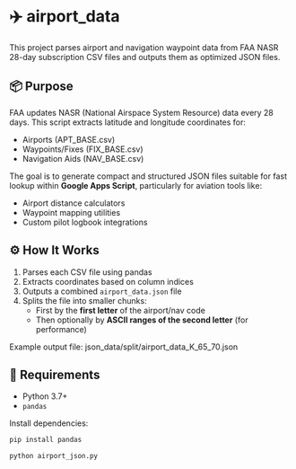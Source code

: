 # ✈️ airport_data

This project parses airport and navigation waypoint data from FAA NASR 28-day subscription CSV files and outputs them as optimized JSON files.

## 📦 Purpose

FAA updates NASR (National Airspace System Resource) data every 28 days. This script extracts latitude and longitude coordinates for:

- Airports (APT_BASE.csv)
- Waypoints/Fixes (FIX_BASE.csv)
- Navigation Aids (NAV_BASE.csv)

The goal is to generate compact and structured JSON files suitable for fast lookup within **Google Apps Script**, particularly for aviation tools like:

- Airport distance calculators
- Waypoint mapping utilities
- Custom pilot logbook integrations

## ⚙️ How It Works

1. Parses each CSV file using pandas
2. Extracts coordinates based on column indices
3. Outputs a combined `airport_data.json` file
4. Splits the file into smaller chunks:
   - First by the **first letter** of the airport/nav code
   - Then optionally by **ASCII ranges of the second letter** (for performance)

Example output file:
json_data/split/airport_data_K_65_70.json


## 🧰 Requirements

- Python 3.7+
- `pandas`

Install dependencies:
```bash
pip install pandas

python airport_json.py
